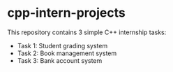 # cpp-intern-projects

This repository contains 3 simple C++ internship tasks:

- Task 1: Student grading system
- Task 2: Book management system
- Task 3: Bank account system
